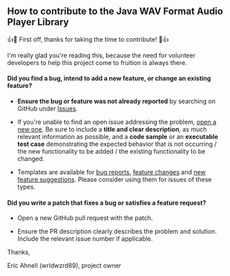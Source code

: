 ## How to contribute to the Java WAV Format Audio Player Library

:+1::tada: First off, thanks for taking the time to contribute! :tada::+1:

I'm really glad you're reading this, because the need for volunteer developers to help this project come to fruition is always there.

#### **Did you find a bug, intend to add a new feature, or change an existing feature?**

* **Ensure the bug or feature was not already reported** by searching on GitHub under [Issues](https://github.com/wrldwzrd89/lib-java-audio-wav/issues).

* If you're unable to find an open issue addressing the problem, [open a new one](https://github.com/wrldwzrd89/lib-java-audio-wav/issues/new). Be sure to include a **title and clear description**, as much relevant information as possible, and a **code sample** or an **executable test case** demonstrating the expected behavior that is not occurring / the new functionality to be added / the existing functionality to be changed.

* Templates are available for [bug reports](https://github.com/wrldwzrd89/lib-java-audio-wav/issues/new?template=bug_report.md), [feature changes](https://github.com/wrldwzrd89/lib-java-audio-wav/issues/new?template=feature-change-request.md) and [new feature suggestions](https://github.com/wrldwzrd89/lib-java-audio-wav/issues/new?template=feature_request.md). Please consider using them for issues of these types.

#### **Did you write a patch that fixes a bug or satisfies a feature request?**

* Open a new GitHub pull request with the patch.

* Ensure the PR description clearly describes the problem and solution. Include the relevant issue number if applicable.

Thanks,

Eric Ahnell (wrldwzrd89), project owner
